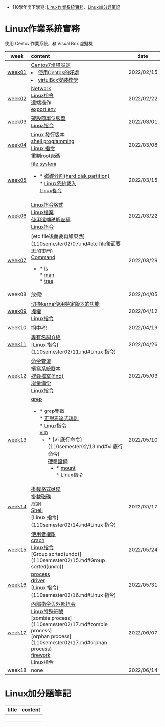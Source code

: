 * 110學年度下學期: [Linux作業系統實務](#Linux作業系統實務)、[Linux加分題筆記](#Linux加分題筆記)

  





# Linux作業系統實務

使用 Centos 作業系統，和 Visual Box 虛擬機

|             week              | content                                                      | date       |
| :---------------------------: | :----------------------------------------------------------- | ---------- |
| [week01](110semester02/01.md) | [Centos7環境設定](110semester02/01.md#Centos7環境設定)<br /><li>[使用Centos的好處](110semester02/01.md#使用Centos的好處)<li> [virtulBox安裝教學](110semester02/01.md#virtulBox安裝教學) | 2022/02/15 |
| [week02](110semester02/02.md) | [Network](110semester02/02.md#Network)<br />[Linux指令](110semester02/02.md#Linux指令)<br />[遠端操作](110semester02/02.md#遠端操作)<br />[export env](110semester02/02.md#export-env) | 2022/02/22 |
| [week03](110semester02/03.md) | [架設簡單伺服器](110semester02/03.md#架設簡單伺服器)<br />[Linux指令](110semester02/03.md#Linux指令) | 2022/03/01 |
| [week04](110semester02/04.md) | [Linux 發行版本](110semester02/04.md#Linux-發行版本)<br />[shell programming](110semester02/04.md#shell-programming)<br />[Linux 指令](110semester02/04.md#Linux-指令)<br />[重制root密碼](110semester02/04.md#重制root密碼) | 2022/03/08 |
| [week05](110semester02/05.md) | [file system](110semester02/05.md#file-system)<br /><ul><li>* [磁碟分割(hard disk partition)](110semester02/05.md#磁碟分割(hard-disk-partition))<br />* [Linux系統載入](110semester02/05.md#Linux系統載入)<br />[Linux指令](110semester02/05.md#Linux指令) | 2022/03/15 |
| [week06](110semester02/06.md) | [Linux指令格式](110semester02/06.md#Linux指令格式)<br />[Linux檔案](110semester02/06.md#Linux檔案)<br />[使用遠端破解密碼](110semester02/06.md#使用遠端破解密碼)<br />[Linux指令](110semester02/06.md#Linux指令) | 2022/03/22 |
| [week07](110semester02/07.md) | [etc file後面要再加東西](110semester02/07.md#etc file後面要再加東西)<br />[Command](110semester02/07.md#Command)<br /><ul><li>* [ls](110semester02/07.md#ls)<br />* [man](110semester02/07.md#man)<br />* [tree](110semester02/07.md#tree) | 2022/03/29 |
|            week08             | 放假!                                                        | 2022/04/05 |
| [week09](110semester02/09.md) | [切換kernal使用特定版本的功能](110semester02/09.md#切換kernal使用特定版本的功能)<br />[提權](110semester02/09.md#提權)<br />[Linux指令](110semester02/09.md#Linux指令) | 2022/04/12 |
|            week10             | 期中考!                                                      | 2022/04/19 |
| [week11](110semester02/11.md) | [專有名詞介紹](110semester02/11.md#專有名詞介紹)<br />[Linux 指令](110semester02/11.md#Linux 指令) | 2022/04/26 |
| [week12](110semester02/12.md) | [命令管道](110semester02/12.md#命令管道)<br />[撰寫系統腳本](110semester02/12.md#撰寫系統腳本)<br />[搜尋檔案(find)](110semester02/12.md#搜尋檔案(find))<br />[增量備份](110semester02/12.md#增量備份)<br />[Linux指令](110semester02/12.md#Linux指令) | 2022/05/03 |
| [week13](110semester02/13.md) | [grep](110semester02/13.md#grep)<br /><ul><li>* [grep參數](110semester02/13.md#grep參數)<br />* [正規表達式規則](110semester02/13.md#正規表達式規則)<br />* [Linux指令](110semester02/13.md#Linux指令)<br />[vim](110semester02/13.md#vim)<br /><ul><li>* [Vi 底行命令](110semester02/13.md#Vi 底行命令)<br />[硬體設備](110semester02/13.md#硬體設備)<br /><ul><li>* [mount](110semester02/13.md#mount)<br />* [Linux指令](110semester02/13.md#Linux指令) | 2022/05/10 |
| [week14](110semester02/14.md) | [掛載格式硬碟](110semester02/14.md#掛載格式硬碟)<br />[掛載磁碟](110semester02/14.md#掛載磁碟)<br />[群組](110semester02/14.md#群組)<br />[Shell](110semester02/14.md#Shell)<br />[Linux 指令](110semester02/14.md#Linux 指令) | 2022/05/17 |
| [week15](110semester02/15.md) | [使用者權限](110semester02/15.md#使用者權限)<br />[crach](110semester02/15.md#crach)<br />[Linux指令](110semester02/15.md#Linux指令)<br />[Group sorted(undo)](110semester02/15.md#Group sorted(undo)) | 2022/05/24 |
| [week16](110semester02/16.md) | [process](110semester02/16.md#process)<br />[driver](110semester02/16.md#driver)<br />[Linux 指令](110semester02/16.md#Linux 指令) | 2022/05/31 |
| [week17](110semester02/17.md) | [內部指令與外部指令](110semester02/17.md#內部指令與外部指令)<br />[Linux特殊符號](110semester02/17.md#Linux特殊符號)<br />[zombie process](110semester02/17.md#zombie process)<br />[orphan process](110semester02/17.md#orphan process)<br />[firework](110semester02/17.md#firework)<br />[Linux指令](110semester02/17.md#Linux指令) | 2022/06/07 |
|            week18             | none                                                         | 2022/06/14 |



# Linux加分題筆記

| title | content |
| ----- | ------- |
|       |         |
|       |         |
|       |         |
|       |         |

